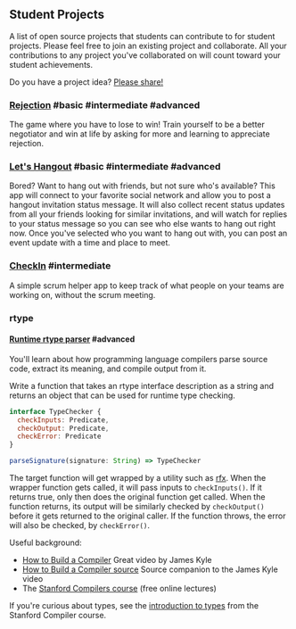 ## Student Projects

A list of open source projects that students can contribute to for student projects. Please feel free to join an existing project and collaborate. All your contributions to any project you've collaborated on will count toward your student achievements.

Do you have a project idea? [Please share!](https://github.com/learn-javascript-courses/student-projects/issues/new?title=Project+idea)

### [Rejection](https://github.com/learn-javascript-courses/rejection) #basic #intermediate #advanced

The game where you have to lose to win! Train yourself to be a better negotiator and win at life by asking for more and learning to appreciate rejection.

### [Let's Hangout](https://github.com/learn-javascript-courses/lets-hangout) #basic #intermediate #advanced

Bored? Want to hang out with friends, but not sure who's available? This app will connect to your favorite social network and allow you to post a hangout invitation status message. It will also collect recent status updates from all your friends looking for similar invitations, and will watch for replies to your status message so you can see who else wants to hang out right now. Once you've selected who you want to hang out with, you can post an event update with a time and place to meet.

### [CheckIn](https://github.com/learn-javascript-courses/checkin) #intermediate

A simple scrum helper app to keep track of what people on your teams are working on, without the scrum meeting.


### rtype

#### [Runtime rtype parser](https://github.com/ericelliott/rtype/issues/62) #advanced

You'll learn about how programming language compilers parse source code, extract its meaning, and compile output from it.

Write a function that takes an rtype interface description as a string and returns an object that can be used for runtime type checking.

```js
interface TypeChecker {
  checkInputs: Predicate,
  checkOutput: Predicate,
  checkError: Predicate
}

parseSignature(signature: String) => TypeChecker
```

The target function will get wrapped by a utility such as [rfx](https://github.com/ericelliott/rfx). When the wrapper function gets called, it will pass inputs to `checkInputs()`. If it returns true, only then does the original function get called. When the function returns, its output will be similarly checked by `checkOutput()` before it gets returned to the original caller. If the function throws, the error will also be checked, by `checkError()`.

Useful background:

* [How to Build a Compiler](https://www.youtube.com/watch?v=Tar4WgAfMr4) Great video by James Kyle
* [How to Build a Compiler source](https://github.com/thejameskyle/the-super-tiny-compiler) Source companion to the James Kyle video
* The [Stanford Compilers course](https://www.coursera.org/course/compilers) (free online lectures)

If you're curious about types, see the [introduction to types](https://class.coursera.org/compilers/lecture/45) from the Stanford Compiler course.
